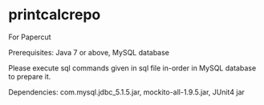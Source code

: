 # printcalcrepo
For Papercut

Prerequisites:
Java 7 or above, MySQL database

Please execute sql commands given in sql file in-order in MySQL database to prepare it.

Dependencies:
com.mysql.jdbc_5.1.5.jar, mockito-all-1.9.5.jar, JUnit4 jar
